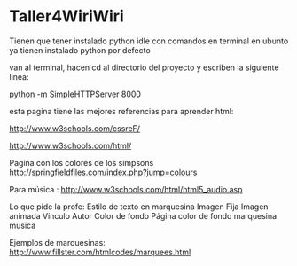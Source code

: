 # Taller4WiriWiri



Tienen que tener instalado python idle con comandos en terminal
en ubunto ya tienen instalado python por defecto


van al  terminal, hacen cd al directorio del proyecto y escriben la siguiente linea:

python -m SimpleHTTPServer 8000




esta pagina tiene las mejores referencias para aprender html: 

http://www.w3schools.com/cssreF/

http://www.w3schools.com/html/

Pagina con los colores de los simpsons
http://springfieldfiles.com/index.php?jump=colours

Para música : http://www.w3schools.com/html/html5_audio.asp

Lo que pide la profe:
Estilo de texto en marquesina
Imagen Fija
Imagen animada
Vinculo
Autor
Color de fondo Página
color de fondo marquesina
musica

Ejemplos de marquesinas: http://www.fillster.com/htmlcodes/marquees.html
